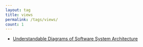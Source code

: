 ```yaml
---
layout: tag
title: views
permalink: /tags/views/
count: 1
---
```


- [Understandable Diagrams of Software System Architecture](https://gosein.de/nice-diagrams.html)
